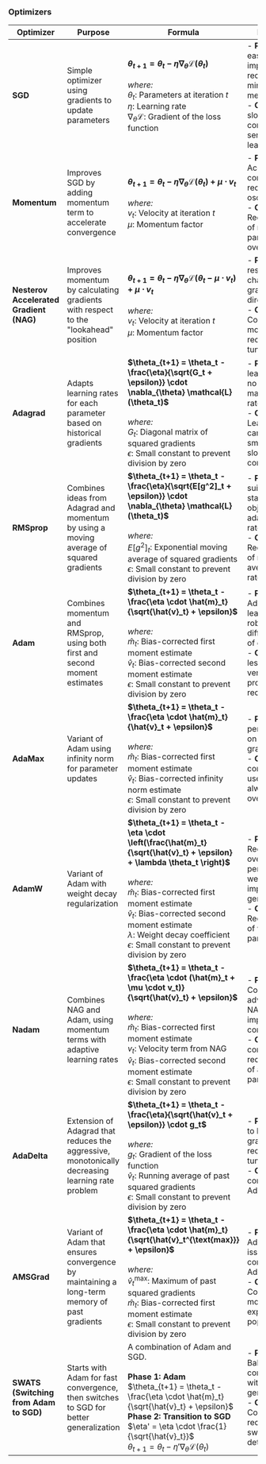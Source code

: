 ### Optimizers

| Optimizer                           | Purpose | Formula | Key Points |
|-------------------------------------|---------|---------|------------|
| **SGD**           | Simple optimizer using gradients to update parameters | **$\theta_{t+1} = \theta_t - \eta \nabla_{\theta} \mathcal{L}(\theta_t)$** <br><br> *where:* <br> $\theta_t$: Parameters at iteration $t$ <br> $\eta$: Learning rate <br> $\nabla_{\theta} \mathcal{L}$: Gradient of the loss function | - **Pros:** Simple, easy to implement, requires minimal memory <br> - **Cons:** Can be slow to converge, sensitive to learning rate |
| **Momentum**                        | Improves SGD by adding momentum term to accelerate convergence | **$\theta_{t+1} = \theta_t - \eta \nabla_{\theta} \mathcal{L}(\theta_t) + \mu \cdot v_t$** <br><br> *where:* <br> $v_t$: Velocity at iteration $t$ <br> $\mu$: Momentum factor | - **Pros:** Accelerates convergence, reduces oscillations <br> - **Cons:** Requires tuning of momentum parameter, can overshoot |
| **Nesterov Accelerated Gradient (NAG)** | Improves momentum by calculating gradients with respect to the "lookahead" position | **$\theta_{t+1} = \theta_t - \eta \nabla_{\theta} \mathcal{L}(\theta_t - \mu \cdot v_t) + \mu \cdot v_t$** <br><br> *where:* <br> $v_t$: Velocity at iteration $t$ <br> $\mu$: Momentum factor | - **Pros:** More responsive to changes in gradient direction <br> - **Cons:** Computationally more complex, requires careful tuning |
| **Adagrad**                         | Adapts learning rates for each parameter based on historical gradients | **$\theta_{t+1} = \theta_t - \frac{\eta}{\sqrt{G_t + \epsilon}} \cdot \nabla_{\theta} \mathcal{L}(\theta_t)$** <br><br> *where:* <br> $G_t$: Diagonal matrix of squared gradients <br> $\epsilon$: Small constant to prevent division by zero | - **Pros:** Adapts learning rates, no need for manual learning rate adjustment <br> - **Cons:** Learning rate can become too small, leading to slow convergence |
| **RMSprop**                         | Combines ideas from Adagrad and momentum by using a moving average of squared gradients | **$\theta_{t+1} = \theta_t - \frac{\eta}{\sqrt{E[g^2]_t + \epsilon}} \cdot \nabla_{\theta} \mathcal{L}(\theta_t)$** <br><br> *where:* <br> $E[g^2]_t$: Exponential moving average of squared gradients <br> $\epsilon$: Small constant to prevent division by zero | - **Pros:** Well-suited for non-stationary objectives, adapts learning rate <br> - **Cons:** Requires tuning of moving average decay rate |
| **Adam**                            | Combines momentum and RMSprop, using both first and second moment estimates | **$\theta_{t+1} = \theta_t - \frac{\eta \cdot \hat{m}_t}{\sqrt{\hat{v}_t} + \epsilon}$** <br><br> *where:* <br> $\hat{m}_t$: Bias-corrected first moment estimate <br> $\hat{v}_t$: Bias-corrected second moment estimate <br> $\epsilon$: Small constant to prevent division by zero | - **Pros:** Adaptive learning rates, robust to different types of gradients <br> - **Cons:** Can be less effective in very noisy problems, requires tuning |
| **AdaMax**                          | Variant of Adam using infinity norm for parameter updates | **$\theta_{t+1} = \theta_t - \frac{\eta \cdot \hat{m}_t}{\hat{v}_t + \epsilon}$** <br><br> *where:* <br> $\hat{m}_t$: Bias-corrected first moment estimate <br> $\hat{v}_t$: Bias-corrected infinity norm estimate <br> $\epsilon$: Small constant to prevent division by zero | - **Pros:** Can perform better on sparse gradients <br> - **Cons:** Less commonly used, might not always improve over Adam |
| **AdamW**                           | Variant of Adam with weight decay regularization | **$\theta_{t+1} = \theta_t - \eta \cdot \left(\frac{\hat{m}_t}{\sqrt{\hat{v}_t} + \epsilon} + \lambda \theta_t \right)$** <br><br> *where:* <br> $\hat{m}_t$: Bias-corrected first moment estimate <br> $\hat{v}_t$: Bias-corrected second moment estimate <br> $\lambda$: Weight decay coefficient <br> $\epsilon$: Small constant to prevent division by zero | - **Pros:** Reduces overfitting by penalizing large weights, improves generalization <br> - **Cons:** Requires tuning of weight decay parameter |
| **Nadam**                           | Combines NAG and Adam, using momentum terms with adaptive learning rates | **$\theta_{t+1} = \theta_t - \frac{\eta \cdot (\hat{m}_t + \mu \cdot v_t)}{\sqrt{\hat{v}_t} + \epsilon}$** <br><br> *where:* <br> $\hat{m}_t$: Bias-corrected first moment estimate <br> $v_t$: Velocity term from NAG <br> $\hat{v}_t$: Bias-corrected second moment estimate <br> $\epsilon$: Small constant to prevent division by zero | - **Pros:** Combines advantages of NAG and Adam, improves convergence <br> - **Cons:** More complex, requires tuning of additional parameters |
| **AdaDelta**                        | Extension of Adagrad that reduces the aggressive, monotonically decreasing learning rate problem | **$\theta_{t+1} = \theta_t - \frac{\eta}{\sqrt{\hat{v}_t + \epsilon}} \cdot g_t$** <br><br> *where:* <br> $g_t$: Gradient of the loss function <br> $\hat{v}_t$: Running average of past squared gradients <br> $\epsilon$: Small constant to prevent division by zero | - **Pros:** Robust to large gradients, requires less tuning <br> - **Cons:** More complex than Adagrad |
| **AMSGrad**                         | Variant of Adam that ensures convergence by maintaining a long-term memory of past gradients | **$\theta_{t+1} = \theta_t - \frac{\eta \cdot \hat{m}_t}{\sqrt{\hat{v}_t^{\text{max}}} + \epsilon}$** <br><br> *where:* <br> $\hat{v}_t^{\text{max}}$: Maximum of past squared gradients <br> $\hat{m}_t$: Bias-corrected first moment estimate <br> $\epsilon$: Small constant to prevent division by zero | - **Pros:** Addresses issues with convergence in Adam <br> - **Cons:** Computationally more expensive, less popular |
| **SWATS (Switching from Adam to SGD)** | Starts with Adam for fast convergence, then switches to SGD for better generalization | A combination of Adam and SGD. <br><br> **Phase 1: Adam** <br> $\theta_{t+1} = \theta_t - \frac{\eta \cdot \hat{m}_t}{\sqrt{\hat{v}_t} + \epsilon}$ <br> **Phase 2: Transition to SGD** <br> $\eta' = \eta \cdot \frac{1}{\sqrt{\hat{v}_t}}$ <br> $\theta_{t+1} = \theta_t - \eta' \nabla_{\theta} \mathcal{L}(\theta_t)$ | - **Pros:** Balances fast convergence with better generalization <br> - **Cons:** Complex, requires careful switching point determination |
